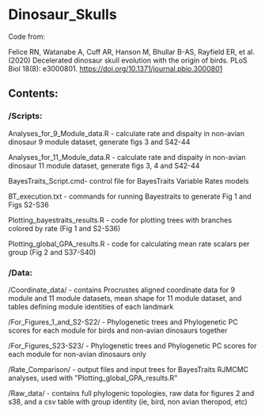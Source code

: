# Dinosaur_Skulls
Code from: 

Felice RN, Watanabe A, Cuff AR, Hanson M, Bhullar B-AS, Rayfield ER, et al. (2020) Decelerated dinosaur skull evolution with the origin of birds. PLoS Biol 18(8): e3000801. <https://doi.org/10.1371/journal.pbio.3000801> 



## Contents:
### /Scripts:

Analyses_for_9_Module_data.R - calculate rate and dispaity in non-avian dinosaur 9 module dataset, generate figs 3 and S42-44

Analyses_for_11_Module_data.R - calculate rate and dispaity in non-avian dinosaur 11 module dataset, generate figs 3, 4 and S42-44

BayesTraits_Script.cmd- control file for BayesTraits Variable Rates models

BT_execution.txt - commands for running Bayestraits to generate Fig 1 and Figs S2-S36

Plotting_bayestraits_results.R - code for plotting trees with branches colored by rate (Fig 1 and S2-S36)

Plotting_global_GPA_results.R - code for calculating mean rate scalars per group (Fig 2 and S37-S40)

### /Data:
/Coordinate_data/ - contains Procrustes aligned coordinate data for 9 module and 11 module datasets, mean shape for 11 module dataset, and tables defining module identities of each landmark

/For_Figures_1_and_S2-S22/ - Phylogenetic trees and Phylogenetic PC scores for each module for birds and non-avian dinosaurs together

/For_Figures_S23-S23/ - Phylogenetic trees and Phylogenetic PC scores for each module for non-avian dinosaurs only

/Rate_Comparison/ - output files and input trees for BayesTraits RJMCMC analyses, used with "Plotting_global_GPA_results.R"

/Raw_data/ - contains full phylogenic topologies, raw data for figures 2 and s38, and a csv table with group identity (ie, bird, non avian theropod, etc)

